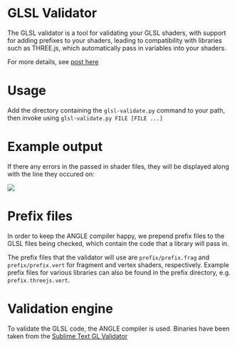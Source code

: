GLSL Validator
==================

The GLSL validator is a tool for validating your GLSL shaders, with support for adding prefixes to your shaders, leading to compatibility with libraries such as THREE.js, which automatically pass in variables into your shaders.

For more details, see [post here](http://www.pheelicks.com/2014/01/automatically-validating-glsl-files/)

Usage
=====

Add the directory containing the `glsl-validate.py` command to your path, then invoke using `glsl-validate.py FILE [FILE ...]`

Example output
==============

If there any errors in the passed in shader files, they will be displayed along with the line they occured on:

![](https://github.com/felixpalmer/glsl-validator/raw/master/screenshot.png)  

Prefix files
============

In order to keep the ANGLE compiler happy, we prepend prefix files to the GLSL files being checked, which contain the code that a library will pass in.

The prefix files that the validator will use are `prefix/prefix.frag` and `prefix/prefix.vert` for fragment and vertex shaders, respectively. Example prefix files for various libraries can also be found in the prefix directory, e.g. `prefix.threejs.vert`.

Validation engine
=================

To validate the GLSL code, the ANGLE compiler is used. Binaries have been taken from the [Sublime Text GL Validator](https://github.com/WebGLTools/GL-Shader-Validator)
